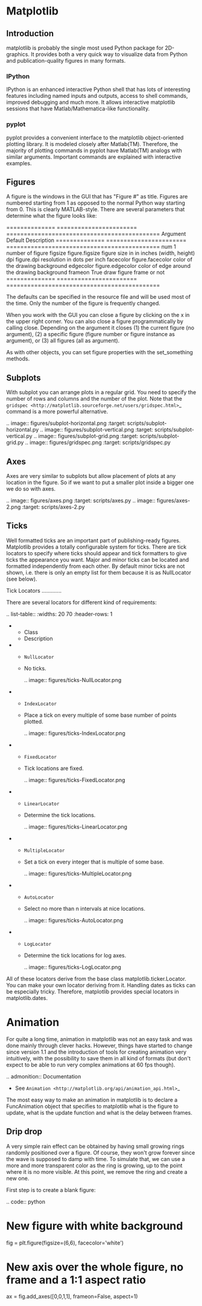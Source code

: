 # Matplotlib
## Introduction
matplotlib is probably the single most used Python package for 2D-graphics.
It provides both a very quick way to visualize data from Python and publication-quality figures in many formats.

### IPython
IPython is an enhanced interactive Python shell that has lots of interesting features including named inputs and outputs,
access to shell commands, improved debugging and much more. It allows interactive matplotlib sessions that have Matlab/Mathematica-like functionality.

### pyplot
pyplot provides a convenient interface to the matplotlib object-oriented plotting library.
It is modeled closely after Matlab(TM). Therefore, the majority of plotting commands in pyplot have Matlab(TM) analogs with similar arguments.
Important commands are explained with interactive examples.


Figures
-------

A figure is the windows in the GUI that has "Figure #" as title. Figures
are numbered starting from 1 as opposed to the normal Python way starting
from 0. This is clearly MATLAB-style.  There are several parameters that
determine what the figure looks like:

==============  ======================= ============================================
Argument        Default                 Description
==============  ======================= ============================================
num             1                       number of figure
figsize         figure.figsize          figure size in in inches (width, height)
dpi             figure.dpi              resolution in dots per inch
facecolor       figure.facecolor        color of the drawing background
edgecolor       figure.edgecolor        color of edge around the drawing background
frameon         True                    draw figure frame or not
==============  ======================= ============================================

The defaults can be specified in the resource file and will be used most of the
time. Only the number of the figure is frequently changed.

When you work with the GUI you can close a figure by clicking on the x in the
upper right corner. You can also close a figure programmatically by calling
close. Depending on the argument it closes (1) the current figure (no
argument), (2) a specific figure (figure number or figure instance as
argument), or (3) all figures (all as argument).

As with other objects, you can set figure properties with the set_something methods.


Subplots
--------

With subplot you can arrange plots in a regular grid. You need to specify the
number of rows and columns and the number of the plot. Note that the `gridspec
<http://matplotlib.sourceforge.net/users/gridspec.html>`_ command is a more
powerful alternative.

.. image:: figures/subplot-horizontal.png
   :target: scripts/subplot-horizontal.py
.. image:: figures/subplot-vertical.png
   :target: scripts/subplot-vertical.py
.. image:: figures/subplot-grid.png
   :target: scripts/subplot-grid.py
.. image:: figures/gridspec.png
   :target: scripts/gridspec.py



Axes
----

Axes are very similar to subplots but allow placement of plots at any location
in the figure. So if we want to put a smaller plot inside a bigger one we do
so with axes.

.. image:: figures/axes.png
   :target: scripts/axes.py
.. image:: figures/axes-2.png
   :target: scripts/axes-2.py


Ticks
-----

Well formatted ticks are an important part of publishing-ready
figures. Matplotlib provides a totally configurable system for ticks. There are
tick locators to specify where ticks should appear and tick formatters to give
ticks the appearance you want. Major and minor ticks can be located and
formatted independently from each other. By default minor ticks are not shown,
i.e. there is only an empty list for them because it is as NullLocator (see
below).

Tick Locators
.............

There are several locators for different kind of requirements:


.. list-table::
   :widths: 20 70
   :header-rows: 1

   * - Class
     - Description


   * - ``NullLocator``
     - No ticks.

       .. image:: figures/ticks-NullLocator.png
     
   * - ``IndexLocator``
     - Place a tick on every multiple of some base number of points plotted.

       .. image:: figures/ticks-IndexLocator.png

   * - ``FixedLocator``
     - Tick locations are fixed.

       .. image:: figures/ticks-FixedLocator.png

   * - ``LinearLocator``
     - Determine the tick locations.

       .. image:: figures/ticks-LinearLocator.png

   * - ``MultipleLocator``
     - Set a tick on every integer that is multiple of some base.

       .. image:: figures/ticks-MultipleLocator.png

   * - ``AutoLocator``
     - Select no more than n intervals at nice locations.

       .. image:: figures/ticks-AutoLocator.png

   * - ``LogLocator``
     - Determine the tick locations for log axes.

       .. image:: figures/ticks-LogLocator.png

All of these locators derive from the base class matplotlib.ticker.Locator.
You can make your own locator deriving from it. Handling dates as ticks can be
especially tricky. Therefore, matplotlib provides special locators in
matplotlib.dates.


Animation
=========

For quite a long time, animation in matplotlib was not an easy task and was
done mainly through clever hacks. However, things have started to change since
version 1.1 and the introduction of tools for creating animation very
intuitively, with the possibility to save them in all kind of formats (but don't
expect to be able to run very complex animations at 60 fps though).

.. admonition:: Documentation

   *  See `Animation <http://matplotlib.org/api/animation_api.html>`_

The most easy way to make an animation in matplotlib is to declare a
FuncAnimation object that specifies to matplotlib what is the figure to
update, what is the update function and what is the delay between frames.


Drip drop
---------

A very simple rain effect can be obtained by having small growing rings
randomly positioned over a figure. Of course, they won't grow forever since the
wave is supposed to damp with time. To simulate that, we can use a more and
more transparent color as the ring is growing, up to the point where it is no
more visible. At this point, we remove the ring and create a new one.

First step is to create a blank figure:

.. code:: python

   # New figure with white background
   fig = plt.figure(figsize=(6,6), facecolor='white')

   # New axis over the whole figure, no frame and a 1:1 aspect ratio
   ax = fig.add_axes([0,0,1,1], frameon=False, aspect=1)
